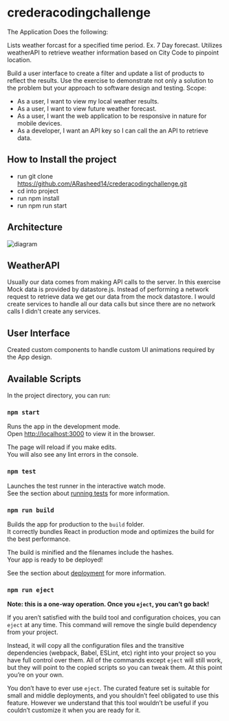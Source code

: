 # crederacodingchallenge
The Application Does the following:

Lists weather forcast for a specified time period. Ex. 7 Day forecast.
Utilizes weatherAPI to retrieve weather information based on City Code to pinpoint location.

Build a user interface to create a filter and update a list of products to reflect the results. Use the exercise to demonstrate not only a solution to the problem but your approach to software design and testing.
Scope:  
- As a user, I want to view my local weather results. 
- As a user, I want to view future weather forecast.
- As a user, I want the web application to be responsive in nature for mobile devices. 
- As a developer, I want an API key so I can call the an API to retrieve data. 

## How to Install the project

- run git clone https://github.com/ARasheed14/crederacodingchallenge.git
- cd into project
- run npm install
- run npm run start

## Architecture

![diagram](https://user-images.githubusercontent.com/17747101/169180967-cf136787-6308-4b1a-a70c-44eb04dad567.png)

## WeatherAPI

Usually our data comes from making API calls to the server. In this exercise Mock data is provided by datastore.js. Instead of performing a network request to retrieve data we get our data from the mock datastore. I would create services to handle all our data calls but since there are no network calls I didn't create any services.

## User Interface

Created custom components to handle custom UI animations required by the App design.

## Available Scripts

In the project directory, you can run:

### `npm start`

Runs the app in the development mode.\
Open [http://localhost:3000](http://localhost:3000) to view it in the browser.

The page will reload if you make edits.\
You will also see any lint errors in the console.

### `npm test`

Launches the test runner in the interactive watch mode.\
See the section about [running tests](https://facebook.github.io/create-react-app/docs/running-tests) for more information.

### `npm run build`

Builds the app for production to the `build` folder.\
It correctly bundles React in production mode and optimizes the build for the best performance.

The build is minified and the filenames include the hashes.\
Your app is ready to be deployed!

See the section about [deployment](https://facebook.github.io/create-react-app/docs/deployment) for more information.

### `npm run eject`

**Note: this is a one-way operation. Once you `eject`, you can’t go back!**

If you aren’t satisfied with the build tool and configuration choices, you can `eject` at any time. This command will remove the single build dependency from your project.

Instead, it will copy all the configuration files and the transitive dependencies (webpack, Babel, ESLint, etc) right into your project so you have full control over them. All of the commands except `eject` will still work, but they will point to the copied scripts so you can tweak them. At this point you’re on your own.

You don’t have to ever use `eject`. The curated feature set is suitable for small and middle deployments, and you shouldn’t feel obligated to use this feature. However we understand that this tool wouldn’t be useful if you couldn’t customize it when you are ready for it.
 
